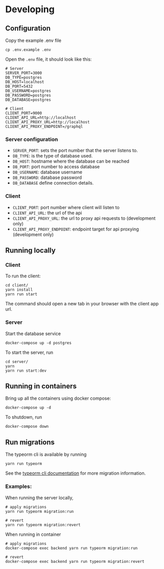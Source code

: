 # Developing

## Configuration

Copy the example .env file

```
cp .env.example .env
```

Open the `.env` file, it should look like this:

```
# Server
SERVER_PORT=3000
DB_TYPE=postgres
DB_HOST=localhost
DB_PORT=5432
DB_USERNAME=postgres
DB_PASSWORD=postgres
DB_DATABASE=postgres

# Client
CLIENT_PORT=9000
CLIENT_API_URL=http://localhost
CLIENT_API_PROXY_URL=http://localhost
CLIENT_API_PROXY_ENDPOINT=/graphql
```

### Server configuration

* `SERVER_PORT`: sets the port number that the server listens to.
* `DB_TYPE`: is the type of database used.
* `DB_HOST`: hostname where the database can be reached
* `DB_PORT`: port number to access database
* `DB_USERNAME`: database username
* `DB_PASSWORD`: database password
* `DB_DATABASE` define connection details.

### Client

* `CLIENT_PORT`: port number where client will listen to
* `CLIENT_API_URL`: the url of the api
* `CLIENT_API_PROXY_URL`: the url to proxy api requests to (development only)
* `CLIENT_API_PROXY_ENDPOINT`: endpoint target for api proxying (development only)

## Running locally

### Client
To run the client:

```
cd client/
yarn install
yarn run start
```

The command should open a new tab in your browser with the client app url.

### Server

Start the database service
```
docker-compose up -d postgres
```

To start the server, run
```
cd server/
yarn
yarn run start:dev
```

## Running in containers

Bring up all the containers using docker compose:

```
docker-compose up -d
```

To shutdown, run
```
docker-compose down
```

## Run migrations

The typeorm cli is available by running
```
yarn run typeorm
```

See the [typeorm cli documentation](https://typeorm.io/#/using-cli) for more migration information.

### Examples:

When running the server locally,
```
# apply migrations
yarn run typeorm migration:run

# revert
yarn run typeorm migration:revert
```

When running in container
```
# apply migrations
docker-compose exec backend yarn run typeorm migration:run

# revert
docker-compose exec backend yarn run typeorm migration:revert
```

